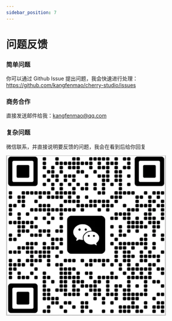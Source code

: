 ```yaml
---
sidebar_position: 7
---
```


# 问题反馈

### 简单问题

你可以通过 Github Issue 提出问题，我会快速进行处理：https://github.com/kangfenmao/cherry-studio/issues

### 商务合作

直接发送邮件给我：[kangfenmao@qq.com](mailto:kangfenmao@qq.com)

### 复杂问题

微信联系，并直接说明要反馈的问题，我会在看到后给你回复

![](images/2024-07-30-17-45-44.webp)
